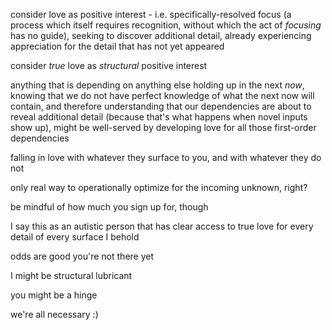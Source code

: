 consider love as positive interest - i.e. specifically-resolved focus (a process which itself requires recognition, without which the act of _focusing_ has no guide), seeking to discover additional detail, already experiencing appreciation for the detail that has not yet appeared

consider _true_ love as _structural_ positive interest

anything that is depending on anything else holding up in the next _now_, knowing that we do not have perfect knowledge of what the next now will contain, and therefore understanding that our dependencies are about to reveal additional detail (because that's what happens when novel inputs show up), might be well-served by developing love for all those first-order dependencies

falling in love with whatever they surface to you, and with whatever they do not

only real way to operationally optimize for the incoming unknown, right?

be mindful of how much you sign up for, though

I say this as an autistic person that has clear access to true love for every detail of every surface I behold

odds are good you're not there yet

I might be structural lubricant

you might be a hinge

we're all necessary :)
